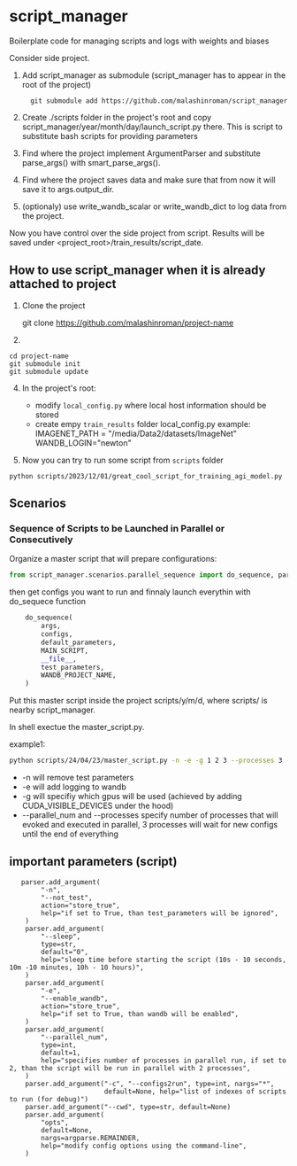# script_manager
Boilerplate code for managing scripts and logs with weights and biases

Consider side project.
1. Add script_manager as submodule (script_manager has to appear in the root of the project)

         git submodule add https://github.com/malashinroman/script_manager
2. Create ./scripts folder in the project's root and copy script_manager/year/month/day/launch_script.py there. This is script to substitute bash scripts for providing parameters
3. Find where the project implement ArgumentParser and substitute parse_args() with smart_parse_args().
4. Find where the project saves data and make sure that from now it will save it to args.output_dir.
5. (optionaly) use write_wandb_scalar or write_wandb_dict to log data from the project.

Now you have control over the side project from script.
Results will be saved under <project_root>/train_results/script_date.


## How to use script_manager when it is already attached to project
1. Clone the project

   git clone [](https://github.com/malashinroman/)https://github.com/malashinroman/project-name
   
2.
  ```
  cd project-name
  git submodule init
  git submodule update
  ```
4. In the project's root:
   - modify `local_config.py` where local host information should be stored
   - create empy `train_results` folder
local_config.py example:
IMAGENET_PATH = "/media/Data2/datasets/ImageNet"
WANDB_LOGIN="newton"

5. Now you can try to run some script from `scripts` folder

`python scripts/2023/12/01/great_cool_script_for_training_agi_model.py`


## Scenarios

### Sequence of Scripts to be Launched in Parallel or Consecutively

Organize a master script that will prepare configurations:
```python
from script_manager.scenarios.parallel_sequence import do_sequence, parse_args
```

then get configs you want to run and finnaly launch everythin with do_sequece function

```python
    do_sequence(
        args,
        configs,
        default_parameters,
        MAIN_SCRIPT,
        __file__,
        test_parameters,
        WANDB_PROJECT_NAME,
    )
```
Put this master script inside the project scripts/y/m/d, where scripts/ is nearby script_manager. 

In shell exectue the master_script.py.

example1:
```bash
python scripts/24/04/23/master_script.py -n -e -g 1 2 3 --processes 3 --parallel_num 3 
```
- -n will remove test parameters
- -e will add logging to wandb
- -g will specifiy which gpus will be used (achieved by adding CUDA_VISIBLE_DEVICES under the hood)
- --parallel_num and --processes specify number of processes that will evoked and executed in parallel, 3 processes will wait for new configs until the end of everything 



## important parameters (script)

```
   parser.add_argument(
        "-n",
        "--not_test",
        action="store_true",
        help="if set to True, than test_parameters will be ignored",
    )
    parser.add_argument(
        "--sleep",
        type=str,
        default="0",
        help="sleep time before starting the script (10s - 10 seconds, 10m -10 minutes, 10h - 10 hours)",
    )
    parser.add_argument(
        "-e",
        "--enable_wandb",
        action="store_true",
        help="if set to True, than wandb will be enabled",
    )
    parser.add_argument(
        "--parallel_num",
        type=int,
        default=1,
        help="specifies number of processes in parallel run, if set to 2, than the script will be run in parallel with 2 processes",
    )
    parser.add_argument("-c", "--configs2run", type=int, nargs="*",
                        default=None, help="list of indexes of scripts to run (for debug)")
    parser.add_argument("--cwd", type=str, default=None)
    parser.add_argument(
        "opts",
        default=None,
        nargs=argparse.REMAINDER,
        help="modify config options using the command-line",
    )
```


